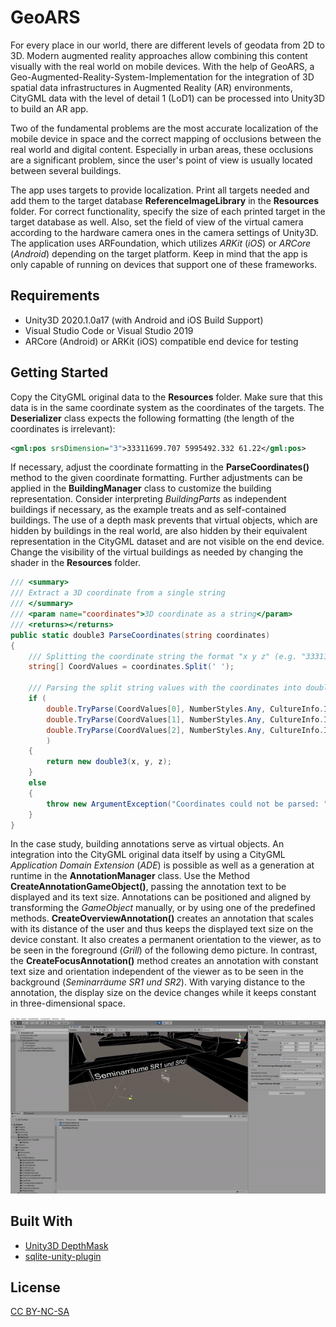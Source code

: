 # GeoARS

For every place in our world, there are different levels of geodata from 2D to 3D. Modern augmented reality approaches allow combining this content visually with the real world on mobile devices. With the help of GeoARS, a Geo-Augmented-Reality-System-Implementation for the integration of 3D spatial data infrastructures in Augmented Reality (AR) environments, CityGML data with the level of detail 1 (LoD1) can be processed into Unity3D to build an AR app.

Two of the fundamental problems are the most accurate localization of the mobile device in space and the correct mapping of occlusions between the real world and digital content. Especially in urban areas, these occlusions are a significant problem, since the user's point of view is usually located between several buildings. 

The app uses targets to provide localization. Print all targets needed and add them to the target database **ReferenceImageLibrary** in the **Resources** folder. For correct functionality, specify the size of each printed target in the target database as well. Also, set the field of view of the virtual camera according to the hardware camera ones in the camera settings of Unity3D. The application uses ARFoundation, which utilizes *ARKit* (*iOS*) or *ARCore* (*Android*) depending on the target platform. Keep in mind that the app is only capable of running on devices that support one of these frameworks. 


## Requirements
* Unity3D 2020.1.0a17 (with Android and iOS Build Support)
* Visual Studio Code or Visual Studio 2019
* ARCore (Android) or ARKit (iOS) compatible end device for testing


## Getting Started

Copy the CityGML original data to the **Resources** folder. Make sure that this data is in the same coordinate system as the coordinates of the targets. The **Deserializer** class expects the following formatting (the length of the coordinates is irrelevant): 

```xml
<gml:pos srsDimension="3">33311699.707 5995492.332 61.22</gml:pos>
```

If necessary, adjust the coordinate formatting in the **ParseCoordinates()** method to the given coordinate formatting. Further adjustments can be applied in the **BuildingManager** class to customize the building representation. Consider interpreting *BuildingParts* as independent buildings if necessary, as the example treats **<Building>** and **<BuildingPart>** as self-contained buildings. The use of a depth mask prevents that virtual objects, which are hidden by buildings in the real world, are also hidden by their equivalent representation in the CityGML dataset and are not visible on the end device. Change the visibility of the virtual buildings as needed by changing the shader in the **Resources** folder.

```csharp
/// <summary>
/// Extract a 3D coordinate from a single string
/// </summary>
/// <param name="coordinates">3D coordinate as a string</param>
/// <returns></returns>
public static double3 ParseCoordinates(string coordinates)
{
    /// Splitting the coordinate string the format "x y z" (e.g. "33311699.707 599549.332 23.705") with the space as the separator
    string[] CoordValues = coordinates.Split(' ');
    
    /// Parsing the split string values with the coordinates into doubles:
    if (
        double.TryParse(CoordValues[0], NumberStyles.Any, CultureInfo.InvariantCulture, out double x) &&
        double.TryParse(CoordValues[1], NumberStyles.Any, CultureInfo.InvariantCulture, out double y) &&
        double.TryParse(CoordValues[2], NumberStyles.Any, CultureInfo.InvariantCulture, out double z)
        )
    {
        return new double3(x, y, z);
    }
    else
    {
        throw new ArgumentException("Coordinates could not be parsed: " + coordinates);
    }
}
```

In the case study, building annotations serve as virtual objects. An integration into the CityGML original data itself by using a CityGML *Application Domain Extension* (*ADE*) is possible as well as a generation at runtime in the **AnnotationManager** class. Use the Method **CreateAnnotationGameObject()**, passing the annotation text to be displayed and its text size. Annotations can be positioned and aligned by transforming the *GameObject* manually, or by using one of the predefined methods. **CreateOverviewAnnotation()** creates an annotation that scales with its distance of the user and thus keeps the displayed text size on the device constant. It also creates a permanent orientation to the viewer, as to be seen in the foreground (*Grill*) of the following demo picture. In contrast, the **CreateFocusAnnotation()** method creates an annotation with constant text size and orientation independent of the viewer as to be seen in the background (*Seminarräume SR1 und SR2*). With varying distance to the annotation, the display size on the device changes while it keeps constant in three-dimensional space.

![](AnnotationScaling.gif)


## Built With

* [Unity3D DepthMask](http://wiki.unity3d.com/index.php?title=DepthMask)
* [sqlite-unity-plugin](https://github.com/rizasif/sqlite-unity-plugin)


## License

[CC BY-NC-SA](https://creativecommons.org/licenses/by-nc-sa/4.0/)
